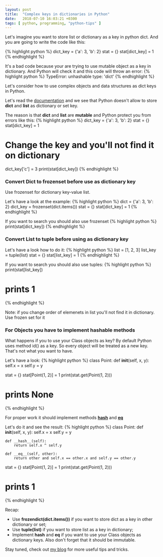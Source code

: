 ```yaml
---
layout: post
title:  "Complex keys in dictionaries in Python"
date:   2018-07-10 16:03:21 +0300
tags: [ python, programming, "python-tips" ]
---
```


Let's imagine you want to store list or dictionary as a key in python dict.
And you are going to write the code like this:

{% highlight python %}
dict_key = {'a': 3, 'b': 2}
stat = {}
stat[dict_key] = 1
{% endhighlight %}

It's a bad code because your are trying to use mutable object as a key in dictionary.
And Python will check it and this code will throw an error:
{% highlight python %}
TypeError: unhashable type: 'dict'
{% endhighlight %}

Let's consider how to use complex objects and data structures as dict keys in Python.

<!--more-->

Let's read the <a href="https://docs.python.org/3/glossary.html#term-hashable">documentation</a> and we see that Python doesn't allow to store <b>dict</b> and <b>list</b> as dictionary or set key.

The reason is that <b>dict</b> and <b>list</b> are <b>mutable</b> and Python protect you from errors like this:
{% highlight python %}
dict_key = {'a': 3, 'b': 2}
stat = {}
stat[dict_key] = 1

# Change the key and you'll not find it on dictionary
dict_key['c'] = 3
print(stat[dict_key])
{% endhighlight %}

### Convert Dict to frozenset before use as dictionary key
Use frozenset for dictionary key-value list.

Let's have a look at the example:
{% highlight python %}
dict = {'a': 3, 'b': 2}
dict_key = frozenset(dict.items())
stat = {}
stat[dict_key] = 1
{% endhighlight %}

If you want to search you should also use frozenset
{% highlight python %}
print(stat[dict_key])
{% endhighlight %}

### Convert List to tuple before using as dictionary key

Let's have a look how to do it:
{% highlight python %}
list = [1, 2, 3]
list_key = tuple(list)
stat = {}
stat[list_key] = 1
{% endhighlight %}

If you want to search you should also use tuples:
{% highlight python %}
print(stat[list_key])
# prints 1
{% endhighlight %}

Note: if you change order of elemenets in list you'll not find it in dictionary. 
Use frozen set for it

### For Objects you have to implement hashable methods
What happens if you to use your Class objects as key? By default Python uses method id() as a key. So every object will be treated as a new key. That's not what you want to have. 

Let's have a look:
{% highlight python %}
class Point:
	def __init__(self, x, y):
		self.x = x
		self.y = y

stat = {}
stat[Point(1, 2)] = 1
print(stat.get(Point(1, 2)))
# prints None
{% endhighlight %}

For proper work it should implement methods <a href="https://docs.python.org/3/reference/datamodel.html#object.__hash__">__hash__</a> and <a href="https://docs.python.org/3/reference/datamodel.html#object.__eq__">__eq__</a>

Let's do it and see the result:
{% highlight python %}
class Point:
	def __init__(self, x, y):
		self.x = x
		self.y = y
    
	def __hash__(self):
		return self.x ^ self.y
    
	def __eq__(self, other):
		return other and self.x == other.x and self.y == other.y

stat = {}
stat[Point(1, 2)] = 1
print(stat.get(Point(1, 2)))
# prints 1
{% endhighlight %}


Recap:
* Use <b>frozendict(dict.items())</b> if you want to store dict as a key in other dictionary or set;
* Use <b>tuple(list)</b> if you want to store list as a key in dictionary;
* Implement <b>__hash__</b> and <b>__eq__</b> if you want to use your Class objects as dictionary keys. Also don't forget that it should be immutable.


Stay tuned, check out [my blog][blog-main] for more useful tips and tricks.

[blog-main]: https://impr0grammer.github.io
[github-repo]: https://github.com/impr0grammer